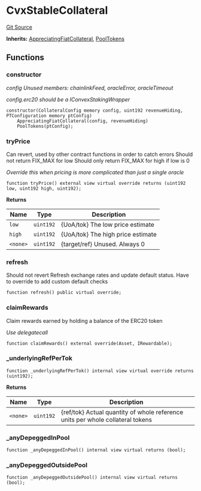 # CvxStableCollateral
[Git Source](https://github.com/larrythecucumber321/protocol/blob/aabf2c9d4120808940fb3be9193cb66ea71ac351/contracts/plugins/assets/convex/CvxStableCollateral.sol)

**Inherits:**
[AppreciatingFiatCollateral](/tools/docgen/src/contracts/plugins/assets/AppreciatingFiatCollateral.sol/abstract.AppreciatingFiatCollateral.md), [PoolTokens](/tools/docgen/src/contracts/plugins/assets/convex/PoolTokens.sol/contract.PoolTokens.md)


## Functions
### constructor

*config Unused members: chainlinkFeed, oracleError, oracleTimeout*

*config.erc20 should be a IConvexStakingWrapper*


```solidity
constructor(CollateralConfig memory config, uint192 revenueHiding, PTConfiguration memory ptConfig)
    AppreciatingFiatCollateral(config, revenueHiding)
    PoolTokens(ptConfig);
```

### tryPrice

Can revert, used by other contract functions in order to catch errors
Should not return FIX_MAX for low
Should only return FIX_MAX for high if low is 0

*Override this when pricing is more complicated than just a single oracle*


```solidity
function tryPrice() external view virtual override returns (uint192 low, uint192 high, uint192);
```
**Returns**

|Name|Type|Description|
|----|----|-----------|
|`low`|`uint192`|{UoA/tok} The low price estimate|
|`high`|`uint192`|{UoA/tok} The high price estimate|
|`<none>`|`uint192`|{target/ref} Unused. Always 0|


### refresh

Should not revert
Refresh exchange rates and update default status.
Have to override to add custom default checks


```solidity
function refresh() public virtual override;
```

### claimRewards

Claim rewards earned by holding a balance of the ERC20 token

*Use delegatecall*


```solidity
function claimRewards() external override(Asset, IRewardable);
```

### _underlyingRefPerTok


```solidity
function _underlyingRefPerTok() internal view virtual override returns (uint192);
```
**Returns**

|Name|Type|Description|
|----|----|-----------|
|`<none>`|`uint192`|{ref/tok} Actual quantity of whole reference units per whole collateral tokens|


### _anyDepeggedInPool


```solidity
function _anyDepeggedInPool() internal view virtual returns (bool);
```

### _anyDepeggedOutsidePool


```solidity
function _anyDepeggedOutsidePool() internal view virtual returns (bool);
```

